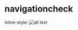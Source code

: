 # navigationcheck

Inline-style: 
![alt text](https://github.com/samrat19/navigation_with_provider/blob/master/assets/provider.gif "Logo Title Text 1")
